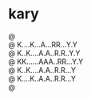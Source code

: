 # kary

@ <br/>
@ K....K...A...RR...Y.Y<br/>
@ K..K....A.A..R.R..Y.Y<br/>
@ KK......AAA..RR...Y.Y<br/>
@ K..K....A.A..R.R...Y<br/>
@ K....K..A.A..R.R...Y<br/>
@ <br/>

<!--
@ .................
@ K..K..A..RR...Y.Y
@ K.K..A.A.R.R..Y.Y
@ KK...AAA.RR...Y.Y
@ K.K..A.A.R.R...Y
@ K..K.A.A.R.R...Y
@ .................
-->
